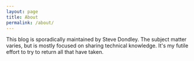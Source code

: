 ```yaml
---
layout: page
title: About
permalink: /about/
---
```


This blog is sporadically maintained by Steve Dondley. The subject matter
varies, but is mostly focused on sharing technical knowledge. It's my futile
effort to try to return all that have taken.
